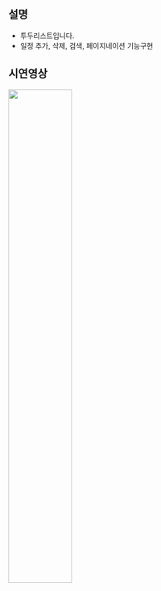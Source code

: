 ## 설명

- 투두리스트입니다.
- 일정 추가, 삭제, 검색, 페이지네이션 기능구현

## 시연영상
<img src="https://github.com/richdad6208/vanila/assets/126126067/13bf1235-2ff7-4c82-886e-df8f185be356" width="50%"/>

